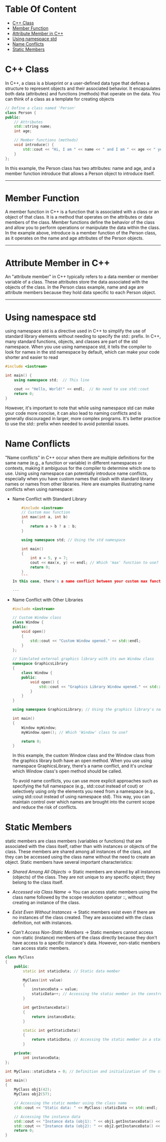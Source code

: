 # Table Of Content

- [C++ Class](https://github.com/amaitou/CPP-Modules/tree/master/Module-00#c-class)
- [Member Function](https://github.com/amaitou/CPP-Modules/tree/master/Module-00#member-function)
- [Attribute Member in C++](https://github.com/amaitou/CPP-Modules/tree/master/Module-00#attribute-member-in-c)
- [Using namespace std](https://github.com/amaitou/CPP-Modules/tree/master/Module-00#using-namespace-std)
- [Name Conflicts](https://github.com/amaitou/CPP-Modules/tree/master/Module-00#name-conflicts)
- [Static Members](https://github.com/amaitou/CPP-Modules/tree/master/Module-00#static-members)
# C++ Class

In C++, a class is a blueprint or a user-defined data type that defines a structure to represent objects and their associated behavior. It encapsulates both data (attributes) and functions (methods) that operate on the data. You can think of a class as a template for creating objects

```c++
// Define a class named 'Person'
class Person {
public:
    // Attributes
    std::string name;
    int age;

    // Member functions (methods)
    void introduce() {
        std::cout << "Hi, I am " << name << " and I am " << age << " years old." << std::endl;
    }
};
```
In this example, the Person class has two attributes: name and age, and a member function introduce that allows a Person object to introduce itself.

---

# Member Function

A member function in C++ is a function that is associated with a class or an object of that class. It is a method that operates on the attributes or data members of the class. Member functions define the behavior of the class and allow you to perform operations or manipulate the data within the class. In the example above, introduce is a member function of the Person class, as it operates on the name and age attributes of the Person objects.

---

# Attribute Member in C++

An "attribute member" in C++ typically refers to a data member or member variable of a class. These attributes store the data associated with the objects of the class. In the Person class example, name and age are attribute members because they hold data specific to each Person object.

---

# Using namespace std

using namespace std is a directive used in C++ to simplify the use of standard library elements without needing to specify the std:: prefix. In C++, many standard functions, objects, and classes are part of the std namespace. When you use using namespace std, it tells the compiler to look for names in the std namespace by default, which can make your code shorter and easier to read

```c++
#include <iostream>

int main() {
    using namespace std;  // This line

    cout << "Hello, World!" << endl;  // No need to use std::cout
    return 0;
}
```

However, it's important to note that while using namespace std can make your code more concise, it can also lead to naming conflicts and is generally discouraged in larger, more complex programs. It's better practice to use the std:: prefix when needed to avoid potential issues.

# Name Conflicts

"Name conflicts" in C++ occur when there are multiple definitions for the same name (e.g., a function or variable) in different namespaces or contexts, making it ambiguous for the compiler to determine which one to use. Using using namespace can potentially introduce name conflicts, especially when you have custom names that clash with standard library names or names from other libraries. Here are examples illustrating name conflicts when using namespace:

- Name Conflict with Standard Library
	```c++
		#include <iostream>
		// Custom max function
		int max(int a, int b)
		{
			return a > b ? a : b;
		}

		using namespace std; // Using the std namespace

		int main()
		{
			int x = 5, y = 7;
			cout << max(x, y) << endl; // Which 'max' function to use?
			return 0;
		}
		```
	In this case, there's a name conflict between your custom max function and the std::max function from the standard library. The compiler won't be able to resolve this conflict, and you'll get an error.

	---

- Name Conflict with Other Libraries

	```c++
	#include <iostream>

	// Custom Window class
	class Window {
	public:
		void open()
		{
			std::cout << "Custom Window opened." << std::endl;
		}
	};

	// Simulated external graphics library with its own Window class
	namespace GraphicsLibrary
	{
		class Window {
		public:
			void open() {
				std::cout << "Graphics Library Window opened." << std::endl;
			}
		}
	}

	using namespace GraphicsLibrary; // Using the graphics library's namespace

	int main()
	{
		Window myWindow;
		myWindow.open(); // Which 'Window' class to use?

		return 0;
	}
	```

	In this example, the custom Window class and the Window class from the graphics library both have an open method. When you use using namespace GraphicsLibrary, there's a name conflict, and it's unclear which Window class's open method should be called.

	To avoid name conflicts, you can use more explicit approaches such as specifying the full namespace (e.g., std::cout instead of cout) or selectively using only the elements you need from a namespace (e.g., using std::cout instead of using namespace std). This way, you can maintain control over which names are brought into the current scope and reduce the risk of conflicts.

# Static Members

static members are class members (variables or functions) that are associated with the class itself, rather than with instances or objects of the class. These members are shared among all instances of the class, and they can be accessed using the class name without the need to create an object. Static members have several important characteristics:

- *Shared Among All Objects* -> Static members are shared by all instances (objects) of the class. They are not unique to any specific object; they belong to the class itself.

- *Accessed via Class Name* -> You can access static members using the class name followed by the scope resolution operator ::, without creating an instance of the class.

- *Exist Even Without Instances* -> Static members exist even if there are no instances of the class created. They are associated with the class definition, not with instances.

- *Can't Access Non-Static Members* -> Static members cannot access non-static (instance) members of the class directly because they don't have access to a specific instance's data. However, non-static members can access static members.

```c++
class MyClass
{
	public:
		static int staticData; // Static data member

		MyClass(int value)
		{
			instanceData = value;
			staticData++; // Accessing the static member in the constructor
		}

		int getInstanceData()
		{
			return instanceData;
		}

		static int getStaticData()
		{
			return staticData; // Accessing the static member in a static member function
		}

	private:
		int instanceData;
};

int MyClass::staticData = 0; // Definition and initialization of the static data member

int main()
{
    MyClass obj1(42);
    MyClass obj2(57);

    // Accessing the static member using the class name
    std::cout << "Static data: " << MyClass::staticData << std::endl;

    // Accessing the instance data
    std::cout << "Instance data (obj1): " << obj1.getInstanceData() << std::endl;
    std::cout << "Instance data (obj2): " << obj2.getInstanceData() << std::endl;
    return 0;
}

```